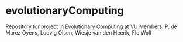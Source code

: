 # evolutionaryComputing
Repository for project in Evolutionary Computing at VU
Members: P. de Marez Oyens, Ludvig Olsen, Wiesje van den Heerik, Flo Wolf

